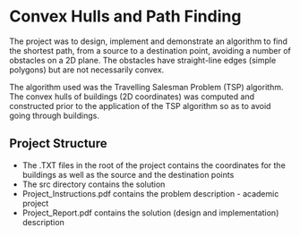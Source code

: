 # Convex Hulls and Path Finding

The project was to design, implement and demonstrate an algorithm to find the shortest path, from a source to a destination point, avoiding a number of obstacles on a 2D plane. The obstacles have straight-line edges (simple polygons) but are not necessarily convex.

The algorithm used was the Travelling Salesman Problem (TSP) algorithm. The convex hulls of buildings (2D coordinates) was computed and constructed prior to the application of the TSP algorithm so as to avoid going through buildings. 

## Project Structure
- The .TXT files in the root of the project contains the coordinates for the buildings as well as the source and the destination points
- The src directory contains the solution
- Project_Instructions.pdf contains the problem description - academic project
- Project_Report.pdf contains the solution (design and implementation) description 
